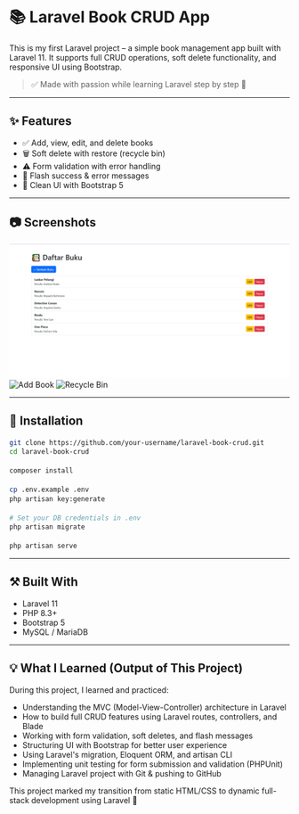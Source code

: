 # 📚 Laravel Book CRUD App

This is my first Laravel project – a simple book management app built with Laravel 11. It supports full CRUD operations, soft delete functionality, and responsive UI using Bootstrap.

> ✅ Made with passion while learning Laravel step by step 🚀

---

## ✨ Features

- ✅ Add, view, edit, and delete books
- 🗑️ Soft delete with restore (recycle bin)
- ⚠️ Form validation with error handling
- 💬 Flash success & error messages
- 🎨 Clean UI with Bootstrap 5

---

## 📷 Screenshots

![Home](screenshots/book-index.png)
![Add Book](screenshots/book-create.png)
![Recycle Bin](screenshots/book-trash.png)

---

## 🚀 Installation

```bash
git clone https://github.com/your-username/laravel-book-crud.git
cd laravel-book-crud

composer install

cp .env.example .env
php artisan key:generate

# Set your DB credentials in .env
php artisan migrate

php artisan serve

```

---

## ⚒️ Built With

- Laravel 11
- PHP 8.3+
- Bootstrap 5
- MySQL / MariaDB

---

## 💡 What I Learned (Output of This Project)

During this project, I learned and practiced:
- Understanding the MVC (Model-View-Controller) architecture in Laravel
- How to build full CRUD features using Laravel routes, controllers, and Blade
- Working with form validation, soft deletes, and flash messages
- Structuring UI with Bootstrap for better user experience
- Using Laravel's migration, Eloquent ORM, and artisan CLI
- Implementing unit testing for form submission and validation (PHPUnit)
- Managing Laravel project with Git & pushing to GitHub

This project marked my transition from static HTML/CSS to dynamic full-stack development using Laravel 🎉


